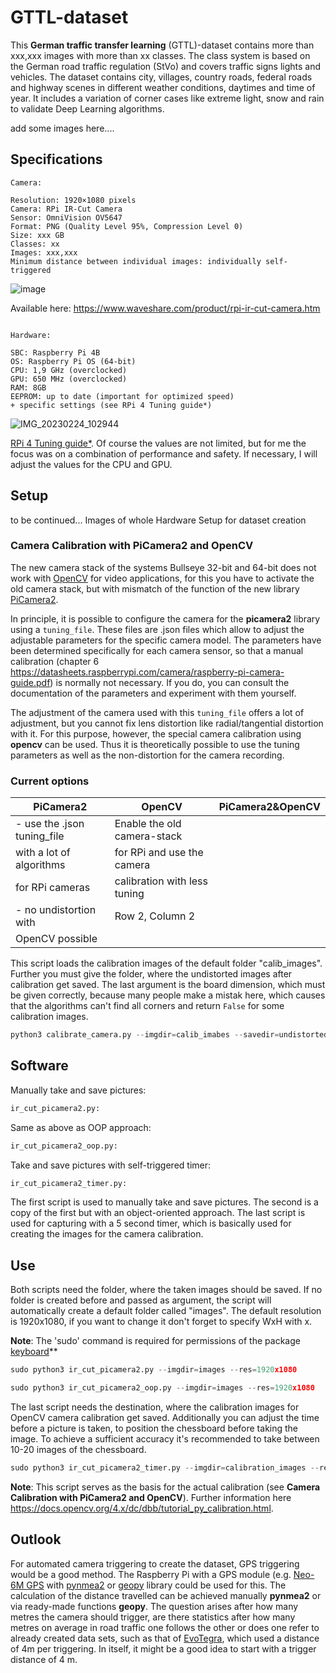 # GTTL-dataset
This **German traffic transfer learning** (GTTL)-dataset contains more than xxx,xxx images with more than xx classes. The class system is based on the German road traffic regulation (StVo) and covers traffic signs lights and vehicles. The dataset contains city, villages, country roads, federal roads and highway scenes in different weather conditions, daytimes and time of year. It includes a variation of corner cases like extreme light, snow and rain to validate Deep Learning algorithms.

add some images here....



## Specifications
```
Camera:

Resolution: 1920×1080 pixels
Camera: RPi IR-Cut Camera
Sensor: OmniVision OV5647 
Format: PNG (Quality Level 95%, Compression Level 0)
Size: xxx GB
Classes: xx
Images: xxx,xxx
Minimum distance between individual images: individually self-triggered
```
![image](https://user-images.githubusercontent.com/62354721/221123624-c9bb0426-997a-4e2e-94f0-ba764db2f04c.png)

Available here: https://www.waveshare.com/product/rpi-ir-cut-camera.htm
```

Hardware:

SBC: Raspberry Pi 4B
OS: Raspberry Pi OS (64-bit)
CPU: 1,9 GHz (overclocked)
GPU: 650 MHz (overclocked)
RAM: 8GB
EEPROM: up to date (important for optimized speed)
+ specific settings (see RPi 4 Tuning guide*) 
```
![IMG_20230224_102944](https://user-images.githubusercontent.com/62354721/221149841-7bf500a8-adde-477b-adfa-16f22ecd0809.jpg)

 [RPi 4 Tuning guide*](https://github.com/Petros626/GTTL-dataset/blob/main/RPi%204%20Tuning%20Guide.pdf). Of course the values are not limited, but for me the focus was on a combination of performance and safety. If necessary, I will adjust the values for the CPU and GPU.



## Setup
to be continued... Images of whole Hardware Setup for dataset creation

### Camera Calibration with PiCamera2 and OpenCV
The new camera stack of the systems Bullseye 32-bit and 64-bit does not work with [OpenCV](https://github.com/opencv/opencv) for video applications, for this you have to activate the old camera stack, but with mismatch of the function of the new library [PiCamera2](https://github.com/raspberrypi/picamera2). 

In principle, it is possible to configure the camera for the **picamera2** library using a `tuning_file`. These files are .json files which allow to adjust the adjustable parameters for the specific camera model. The parameters have been determined specifically for each camera sensor, so that a manual calibration (chapter 6 https://datasheets.raspberrypi.com/camera/raspberry-pi-camera-guide.pdf) is normally not necessary. 
If you do, you can consult the documentation of the parameters and experiment with them yourself.

The adjustment of the camera used with this `tuning_file` offers a lot of adjustment, but you cannot fix lens distortion like radial/tangential distortion with it. For this purpose, however, the special camera calibration using **opencv** can be used. Thus it is theoretically possible to use the tuning parameters as well as the non-distortion for the camera recording.

### Current options

|    PiCamera2              |      OpenCV                   |   PiCamera2&OpenCV
|---------------------------|-------------------------------|-------------------|
| - use the .json tuning_file | Enable the old camera-stack |                   |
 with a lot of algorithms  | for RPi and use the camera    |                   |
 for RPi cameras           | calibration with less tuning  |                   |                  
| - no undistortion with    | Row 2, Column 2               |                   |                 
 OpenCV possible           |                               |                   |


This script loads the calibration images of the default folder "calib_images". Further you must give the folder, where the undistorted images after calibration get saved. The last argument is the board dimension, which must be given correctly, because many people make a mistak here, which causes that the algorithms can't find all corners and return `False` for some calibration images. 

```python
python3 calibrate_camera.py --imgdir=calib_imabes --savedir=undistorted_images --board=9x6
```




## Software
Manually take and save pictures:
```python
ir_cut_picamera2.py: 
```

Same as above as OOP approach:
```python
ir_cut_picamera2_oop.py:
```

Take and save pictures with self-triggered timer:
```python
ir_cut_picamera2_timer.py: 
```

The first script is used to manually take and save pictures. The second is a copy of the first but with an object-oriented approach. The last script is used for capturing with a 5 second timer, which is basically used for creating the images for the camera calibration.


## Use
Both scripts need the folder, where the taken images should be saved. If no folder is created before and passed as argument, the script will automatically create a default folder called "images". The default resolution is 1920x1080, if you want to change it don't forget to specify WxH with x.

**Note**: The 'sudo' command is required for permissions of the package [keyboard](https://github.com/boppreh/keyboard)**

```python 
sudo python3 ir_cut_picamera2.py --imgdir=images --res=1920x1080
```

```python
sudo python3 ir_cut_picamera2_oop.py --imgdir=images --res=1920x1080
```

The last script needs the destination, where the calibration images for OpenCV camera calibration get saved. Additionally you can adjust the time before a picture is taken, to position the chessboard before taking the image. To achieve a sufficient accuracy it's recommended to take between 10-20 images of the chessboard.

```python
sudo python3 ir_cut_picamera2_timer.py --imgdir=calibration_images --res=1920x1080 --time=5
```

__Note__: This script serves as the basis for the actual calibration (see **Camera Calibration with PiCamera2 and OpenCV**). Further information here https://docs.opencv.org/4.x/dc/dbb/tutorial_py_calibration.html.



## Outlook
For automated camera triggering to create the dataset, GPS triggering would be a good method. The Raspberry Pi with a GPS module (e.g. [Neo-6M GPS](https://www.berrybase.de/fr/u-blox-neo-6m-gps-ttl-empfaenger-inkl.-antenne) with [pynmea2](https://github.com/Knio/pynmea2) or [geopy](https://github.com/geopy/geopy) library could be used for this. The calculation of the distance travelled can be achieved manually **pynmea2** or via ready-made functions **geopy**. 
The question arises after how many metres the camera should trigger, are there statistics after how many metres on average in road traffic one follows the other or does one refer to already created data sets, such as that of [EvoTegra](https://www.evotegra.de/datasets), which used a distance of 4m per triggering. In itself, it might be a good idea to start with a trigger distance of 4 m.
